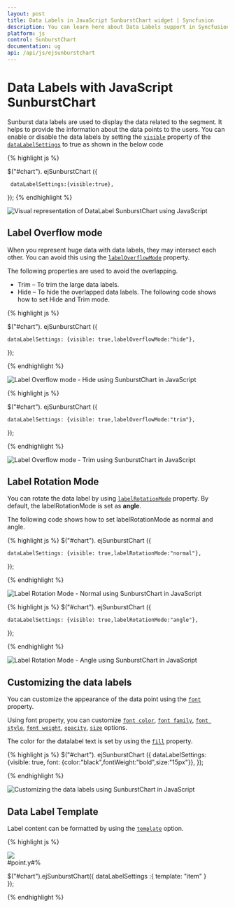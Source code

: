 ```yaml
---
layout: post
title: Data Labels in JavaScript SunburstChart widget | Syncfusion
description: You can learn here about Data Labels support in Syncfusion JavaScript SunburstChart control and more details.
platform: js
control: SunburstChart
documentation: ug
api: /api/js/ejsunburstchart
---
```


# Data Labels with JavaScript SunburstChart

Sunburst data labels are used to display the data related to the segment. It helps to provide the information about the data points to the users.
You can enable or disable the data labels by setting the [`visible`](../api/ejsunburstchart#members:datalabelSettings-visible) property of the [`dataLabelSettings`](../api/ejsunburstchart#members:datalabelSettings) to true as shown in the below code

{% highlight js %}

$("#chart"). ejSunburstChart ({

	 dataLabelSettings:{visible:true},
   });
 {% endhighlight %}

![Visual representation of DataLabel SunburstChart using JavaScript](DataLabel_images/DataLabel_img1.png)

## Label Overflow mode

When you represent huge data with data labels, they may intersect each other. You can avoid this using the [`labelOverflowMode`](../api/ejsunburstchart#members:datalabelsettings-labeloverflowmode) property.

The following properties are used to avoid the overlapping.
*	Trim – To trim the large data labels.
*	Hide – To hide the overlapped data labels.
The following code shows how to set Hide and Trim mode.

{% highlight js %}

$("#chart"). ejSunburstChart ({

	dataLabelSettings: {visible: true,labelOverflowMode:"hide"},
   });

 {% endhighlight %}

![Label Overflow mode - Hide using SunburstChart in JavaScript](DataLabel_images/DataLabel_img2.png) 

{% highlight js %}


$("#chart"). ejSunburstChart ({

	dataLabelSettings: {visible: true,labelOverflowMode:"trim"},
   });

 {% endhighlight %}

![Label Overflow mode - Trim using SunburstChart in JavaScript](DataLabel_images/DataLabel_img3.png)

## Label Rotation Mode
You can rotate the data label by using [`labelRotationMode`](../api/ejsunburstchart#members:datalabelsettings-labelrotationmode) property. By default, the labelRotationMode is set as **angle**. 

The following code shows how to set labelRotationMode as normal and angle.

{% highlight js %}
$("#chart"). ejSunburstChart ({

	dataLabelSettings: {visible: true,labelRotationMode:"normal"},
   });

 {% endhighlight %}

![Label Rotation Mode - Normal using SunburstChart in JavaScript](DataLabel_images/DataLabel_img4.png)

{% highlight js %}
$("#chart"). ejSunburstChart ({

	dataLabelSettings: {visible: true,labelRotationMode:"angle"},
   });

{% endhighlight %}

![Label Rotation Mode - Angle using SunburstChart in JavaScript](DataLabel_images/DataLabel_img5.png)
 
## Customizing the data labels

You can customize the appearance of the data point using the [`font`](../api/ejsunburstchart#members:datalabelsettings-font) property.

Using font property, you can customize [`font color`](../api/ejsunburstchart#members:datalabelsettings-font-color), [`font family`](../api/ejsunburstchart#members:datalabelsettings-font-fontfamily), [`font style`](../api/ejsunburstchart#members:datalabelsettings-font-fontstyle), [`font weight`](../api/ejsunburstchart#members:datalabelsettings-font-fontweight), [`opacity`](../api/ejsunburstchart#members:datalabelsettings-font-opacity), [`size`](../api/ejsunburstchart#members:datalabelsettings-font-size) options.

The color for the datalabel text is set by using the [`fill`](../api/ejsunburstchart#members:datalabelsettings-fill) property.

{% highlight js %}
$("#chart"). ejSunburstChart ({
	dataLabelSettings: {visible: true, font: {color:"black",fontWeight:"bold",size:"15px"}},
   });

{% endhighlight %}

![Customizing the data labels using SunburstChart in JavaScript](DataLabel_images/DataLabel_img6.png)

## Data Label Template

Label content can be formatted by using the [`template`](../api/ejsunburstchart#members:datalabelsettings-template) option.

{% highlight js %}

<div id="item">
     <div id="left">
	<img src="../images/chart/icon_investments.png"/>
     </div>
     <div id="right">
          <div id="point">#point.y#%</div>
     </div>
</div> 

$("#chart").ejSunburstChart({
    dataLabelSettings :{ template: "item" }               
});

{% endhighlight %}

